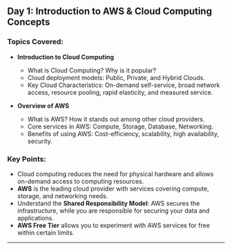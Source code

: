 ## Day 1: Introduction to AWS & Cloud Computing Concepts

### Topics Covered:
- **Introduction to Cloud Computing**
  - What is Cloud Computing? Why is it popular?
  - Cloud deployment models: Public, Private, and Hybrid Clouds.
  - Key Cloud Characteristics: On-demand self-service, broad network access, resource pooling, rapid elasticity, and measured service.

- **Overview of AWS**
  - What is AWS? How it stands out among other cloud providers.
  - Core services in AWS: Compute, Storage, Database, Networking.
  - Benefits of using AWS: Cost-efficiency, scalability, high availability, security.

### Key Points:
- Cloud computing reduces the need for physical hardware and allows on-demand access to computing resources.
- **AWS** is the leading cloud provider with services covering compute, storage, and networking needs.
- Understand the **Shared Responsibility Model**: AWS secures the infrastructure, while you are responsible for securing your data and applications.
- **AWS Free Tier** allows you to experiment with AWS services for free within certain limits.

---